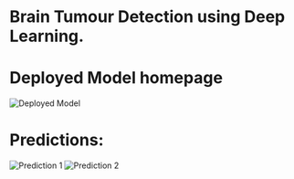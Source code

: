 # Brain Tumour Detection using Deep Learning.

# Deployed Model homepage

![Deployed Model](https://github.com/Muqeeth99/Brain-Tumour-Detection-/assets/85898448/c0692170-b1b8-44e6-ad36-f3e17c09284b)


# Predictions:
![Prediction 1](https://github.com/Muqeeth99/Brain-Tumour-Detection-/assets/85898448/3f5eca71-392e-4d60-84fb-ddc7b29470b2)
![Prediction 2](https://github.com/Muqeeth99/Brain-Tumour-Detection-/assets/85898448/b6ffd81c-1c6c-4c7d-bef3-14c8d29fc061)
